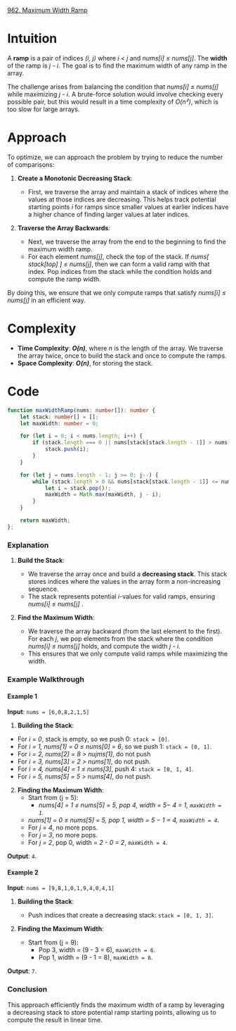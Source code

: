[962. Maximum Width Ramp](https://leetcode.com/problems/maximum-width-ramp/)

# Intuition

A **ramp** is a pair of indices *(i, j)* where *i < j* and *nums[i] ≤ nums[j]*. The **width** of the ramp is *j - i*. The goal is to find the maximum width of any ramp in the array.

The challenge arises from balancing the condition that *nums[i] ≤ nums[j]* while maximizing *j - i*. A brute-force solution would involve checking every possible pair, but this would result in a time complexity of *O(n²)*, which is too slow for large arrays.

# Approach

To optimize, we can approach the problem by trying to reduce the number of comparisons:

1. **Create a Monotonic Decreasing Stack**:
   - First, we traverse the array and maintain a stack of indices where the values at those indices are decreasing. This helps track potential starting points *i* for ramps since smaller values at earlier indices have a higher chance of finding larger values at later indices.

2. **Traverse the Array Backwards**:
   - Next, we traverse the array from the end to the beginning to find the maximum width ramp.
   - For each element *nums[j]*, check the top of the stack. If *nums[ stack[top] ] ≤ nums[j]*, then we can form a valid ramp with that index. Pop indices from the stack while the condition holds and compute the ramp width.

By doing this, we ensure that we only compute ramps that satisfy *nums[i] ≤ nums[j]* in an efficient way.

# Complexity

- **Time Complexity**: ***O(n)***, where *n* is the length of the array. We traverse the array twice, once to build the stack and once to compute the ramps.
- **Space Complexity**: ***O(n)***, for storing the stack.

# Code

```typescript
function maxWidthRamp(nums: number[]): number {
    let stack: number[] = [];
    let maxWidth: number = 0;

    for (let i = 0; i < nums.length; i++) {
        if (stack.length === 0 || nums[stack[stack.length - 1]] > nums[i]) {
            stack.push(i);
        }
    }

    for (let j = nums.length - 1; j >= 0; j--) {
        while (stack.length > 0 && nums[stack[stack.length - 1]] <= nums[j]) {
            let i = stack.pop()!;
            maxWidth = Math.max(maxWidth, j - i);
        }
    }

    return maxWidth;
};

```

### Explanation

1. **Build the Stack**:
   - We traverse the array once and build a **decreasing stack**. This stack stores indices where the values in the array form a non-increasing sequence.
   - The stack represents potential *i*-values for valid ramps, ensuring *nums[i] ≤ nums[j]* .

2. **Find the Maximum Width**:
   - We traverse the array backward (from the last element to the first). For each *j*, we pop elements from the stack where the condition *nums[i] ≤ nums[j]* holds, and compute the width *j - i*.
   - This ensures that we only compute valid ramps while maximizing the width.

### Example Walkthrough

#### Example 1
**Input**: `nums = [6,0,8,2,1,5]`

1. **Building the Stack**:
- For *i = 0*, stack is empty, so we push 0: `stack = [0]`.
- For *i = 1, nums[1] = 0 ≤ nums[0] = 6*, so we push 1: `stack = [0, 1]`.
- For *i = 2, nums[2] = 8 > nujms[1]*, do not push
- For *i = 3, nums[3] = 2 > nums[1]*, do not push.
- For *i = 4, nums[4] = 1 ≤ nums[3]*, push 4: `stack = [0, 1, 4]`.
- For *i = 5, nums[5] = 5 > nums[4]*, do not push.

2. **Finding the Maximum Width**:
   - Start from \(j = 5\):
     - *nums[4] = 1 ≤ nums[5] = 5, pop 4, width = 5− 4 = 1, `maxWidth = 1`.*
	- *nums[1] = 0 ≤ nums[5] = 5, pop 1, width = 5 − 1 = 4, `maxWidth = 4`.*
   - For *j = 4*, no more pops.
   - For *j = 3*, no more pops.
   - For *j = 2*, pop 0, width = *2 - 0 = 2*, `maxWidth = 4`.

**Output**: `4`.

#### Example 2
**Input**: `nums = [9,8,1,0,1,9,4,0,4,1]`

1. **Building the Stack**:
   - Push indices that create a decreasing stack: `stack = [0, 1, 3]`.

2. **Finding the Maximum Width**:
   - Start from \(j = 9\):
     - Pop 3, width = \(9 - 3 = 6\), `maxWidth = 6`.
     - Pop 1, width = \(9 - 1 = 8\), `maxWidth = 8`.

**Output**: `7`.

### Conclusion

This approach efficiently finds the maximum width of a ramp by leveraging a decreasing stack to store potential ramp starting points, allowing us to compute the result in linear time.